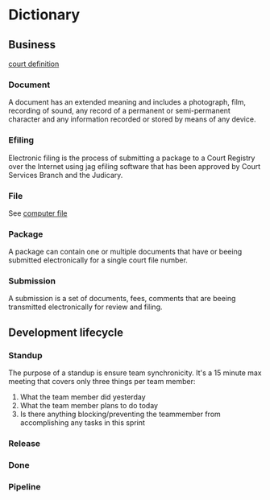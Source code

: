 # Dictionary

## Business

[court definition](http://www.bclaws.ca/civix/document/id/complete/statreg/168_2009_01#subrule_d2e71)

### Document

A document has an extended meaning and includes a photograph, film, recording of sound, any record of a permanent or semi-permanent character and any information recorded or stored by means of any device.

### Efiling

Electronic filing is the process of submitting a package to a Court Registry over the Internet using jag efiling software that has been approved by Court Services Branch and the Judicary.

### File

See [computer file](https://en.wikipedia.org/wiki/Computer%20file)

### Package

A package can contain one or multiple documents that have or beeing submitted electronically for a single court file number.

### Submission

A submission is a set of documents, fees, comments that are beeing transmitted electronically for review and filing.

## Development lifecycle

### Standup
The purpose of a standup is ensure team synchronicity.  It's a 15 minute max meeting that covers only three things per team member:

1. What the team member did yesterday
1. What the team member plans to do today
1. Is there anything blocking/preventing the teammember from accomplishing any tasks in this sprint

### Release

### Done

### Pipeline
